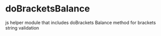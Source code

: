 # doBracketsBalance
js helper module that includes doBrackets Balance method for brackets string validation

